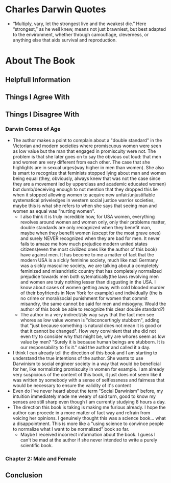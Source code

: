 
# Charles Darwin Quotes

- “Multiply, vary, let the strongest live and the weakest die.” Here “strongest,” as he well knew, means not just brawniest, but best adapted to the environment, whether through camouflage, cleverness, or anything else that aids survival and reproduction.


# About The Book

## Helpfull Information

## Things I Agree With

## Things I Disagree With

### Darwin Comes of Age
- The author makes a point to complain about a "double standard" in the Victorian and modern societies where promiscuous women were seen as low value but the man that engaged in promiscuity were not. The problem is that she later goes on to say the obvious out loud: that men and women are very different from each other. The case that she highlights are in sexual urges(way higher in men than women). She also is smart to recognize that feminists stopped lying about man and women being equal (they, obviously, always knew that was not the case since they are a movement led by upperclass and academic educated women) but dumb/deceiving enough to not mention that they dropped this lie when it stopped allowing women to acquire new unfair/unjustifiable systematical priveledges in western social justice warrior societies, maybe this is what she refers to when she says that seeing man and women as equal was "hurting women".
	- I also think it is truly incredible how, for USA women, everything revolves around women and women only, only their problems matter, double standards are only recognized when they benefit man, maybe when they benefit women (except for the most grave ones) and surely NEVER recognized when they are  bad for men. It never fails to amaze me how much prejudice modern united states citizens(even the most civilized ones like the author of this book) have against men. It has become to me a matter of fact that the modern USA is a sickly feminine society, much like nazi Germany was a sickly masculine society, we are talking about a completely feminized and misandristic country that has completely normalized prejudice towards men both sytematically(the laws revolving men and women are truly nothing lesser than disgusting in the USA. I know about cases of women getting away with cold blooded murder of their boyfriends in New York for example) and individually (the is no crime or moral/social punishment for women that commit misandry, the same cannot be said for men and misogyny. Would the author of this book be able to recognize this clear double standard?)
	- The author in a very indirect/sly way says that the fact men see whores as low value women is "disconcertingly stubborn", adding that "just because something is natural does not mean it is good or that it cannot be changed". How very convinient that she did not even try to consider why that might be, why are whores seem as low value by men? "Surely it is because human beings are stubborn. It is our responsability to fix it." said the author and called it a day.
- I think I can already tell the direction of this book and I am starting to understand the true intentions of the author. She wants to use Darwinism to social engineer society in a way that would be beneficial for her, like normalizing promiscuity in women for example. I am already very suspicious of the content of this book, it just does not seem like it was written by somebody with a sense of selflessness and fairness that would be necessary to ensure the validity of it's content
- Even do I've never heard about the term "Social Darwinism" before, my intuition immediately made me weary of said turn, good to know my senses are still sharp even though I am currently studying 8 hours a day.
- The direction this book is taking is making me furious already. I hope the author can procede in a more matter of fact way and refrain from voicing her opinions. I genuinely thought this was a science book... what a disappointment. This is more like a "using science to convince people to normalize what I want to be normalized" book so far.
	- Maybe I received incorrect information about the book. I guess I can't be mad at the author if she never intended to write a purely scientific book.
### Chapter 2: Male and Female

## Conclusion